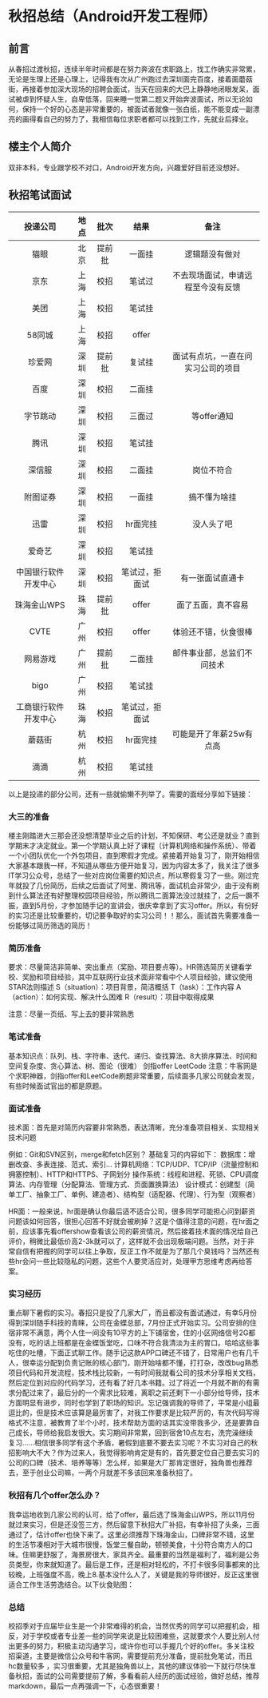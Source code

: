 # 秋招总结（Android开发工程师）

## 前言
从春招过渡秋招，连续半年时间都是在努力奔波在求职路上，找工作确实非常累，无论是生理上还是心理上，记得我有次从广州跑过去深圳面完百度，接着面蘑菇街，再接着参加深大现场的招聘会面试，当天在回来的大巴上静静地闭眼发呆，面试被虐到怀疑人生，自卑低落，回来睡一觉第二题又开始奔波面试，所以无论如何，保持一个好的心态是非常重要的，被面试者就像一张白纸，能不能变成一副漂亮的画得看自己的努力了，我相信每位求职者都可以找到工作，先就业后择业。

## 楼主个人简介
双非本科，专业跟学校不对口，Android开发方向，兴趣爱好目前还没想好。

## 秋招笔试面试
#### 
| 投递公司       | 地点         | 批次        | 结果       | 备注| 
|:-----------:| :-------------:|:-------------:|:-----------:| :-------------:|
|  猫眼|北京   |提前批  | 一面挂  | 逻辑题没有做对 | 
|  京东| 上海  | 校招 | 笔试过  | 不去现场面试，申请远程至今没有反馈  | 
|  美团| 上海  | 校招 | 笔试挂  |   | 
|  58同城| 上海  |校招  | offer  |   | 
|  珍爱网|  深圳 | 提前批 | 复试挂  | 面试有点坑，一直在问实习公司的项目  | 
|  百度| 深圳  | 校招 | 二面挂  |   | 
|  字节跳动| 深圳  | 校招 | 三面过  | 等offer通知  | 
|  腾讯|  深圳 | 校招 | 笔试挂  |   | 
|  深信服| 深圳  | 校招 |  二面挂 | 岗位不符合  | 
|  附图证券| 深圳  | 校招 |  一面挂 | 搞不懂为啥挂  | 
|  迅雷| 深圳  |校招  | hr面完挂  | 没人头了吧  | 
| 爱奇艺 | 深圳  | 校招 | 笔试挂  |   | 
| 中国银行软件开发中心 | 深圳  | 校招 | 笔试过，拒面试 | 有一张面试直通卡  |
|  珠海金山WPS| 珠海  | 提前批 | offer  |  面了五面，真不容易 | 
|  CVTE| 广州  | 校招 | offer  |   体验还不错，伙食很棒| 
|  网易游戏|  广州 | 提前批 |  二面挂 |  邮件事业部，总监们不问技术 | 
| bigo | 广州  | 校招 |  笔试挂 |   | 
| 工商银行软件开发中心 | 珠海  | 校招 |  笔试过，拒面试 |   | 
|  蘑菇街| 杭州  |校招  | hr面完挂  | 可能是开了年薪25w有点高  | 
|  滴滴| 杭州  | 校招 | 笔试挂  |   | 


以上是投递的部分公司，还有一些就偷懒不列举了。需要的面经分享如下链接：

### 大三的准备
楼主刚踏进大三那会还没想清楚毕业之后的计划，不知保研、考公还是就业？直到学期末才决定就业。第一个学期认真上好了课程（计算机网络和操作系统）、带着一个小团队优化一个外包项目，直到寒假才完成。紧接着开始复习了，刚开始相信大家基本跟我一样，不知道从哪些方便开始复习，因为内容太多了，我关注了很多IT学习公众号，总结了一些对应岗位需要的知识点，所以寒假复习了一些。刚过完年就投了几份简历，后续之后面试了阿里、腾讯等，面试机会非常少，由于没有刷到什么算法还有好整理校园项目经验，所以腾讯二面算法没过就挂了，之后一蹶不振，直到5月份，才参加随手记的宣讲会，很庆幸拿到了实习offer。所以，有份好的实习还是比较重要的，切记要争取好的实习公司！！那么，面试首先需要准备一份能够过简历筛选的简历！

### 简历准备
要求：尽量简洁非简单、突出重点（奖励、项目要点等）。HR筛选简历关键看学校、奖励和项目经验，其中互联网行业技术面非常看中个人项目经验，建议使用STAR法则描述
S（situation）：项目背景，简洁概括
T（task）：工作内容
A（action）：如何实现、解决什么困难
R（result）：项目中取得成果

注意：尽量一页纸、写上去的要非常熟悉

### 笔试准备
基本知识点：队列、栈、字符串、迭代、递归、查找算法、8大排序算法、时间和空间复杂度、贪心算法、树、图论（很难）
剑指offer
LeetCode
注意：牛客网是个求职神器，剑指offer和LeetCode刷题非常重要，后续面多几家公司就会发现，有些时候面试官出的都是原题。

### 面试准备
技术面：首先是对简历内容要非常熟悉，表达清晰，充分准备项目相关、实现相关技术问题

例如：Git和SVN区别，merge和fetch区别？
基础复习的内容如下：
数据库：增删改查、多表连接、范式、索引…
计算机网络：TCP/UDP、TCP/IP（流量控制和拥塞控制）、HTTP和HTTPS、子网划分
操作系统：线程和进程、死锁、CPU调度算法、内存管理（分配算法、管理方式、页面置换算法）
设计模式：创建型（简单工厂、抽象工厂、单例、建造者）、结构型（适配器、代理）、行为型（观察者）

HR面：一般来说，hr面是确认你最后适不适合公司，很多同学可能担心问到薪资问题该如何回答，很担心回答不好就会被刷掉？这是个值得注意的问题，在hr面之前，应该事先看offershow查看该公司的薪资情况，然后接着技术面的情况给自己评价，稍微比最低价高2-3k就可以了，这样就不会出现极端问题。当然，对于非常自信有把握的同学可以往上争取，反正工作不就是为了那几个臭钱吗？当然还有些hr会问一些比较隐私的问题，这些个人要灵活应对，处理甲方思维考虑再给答案。

### 实习经历
重点聊下暑假的实习。春招只是投了几家大厂，而且都没有面试通过，有幸5月份得到深圳随手科技的青睐，公司在金蝶总部，7月份正式开始实习。公司安排的住宿非常不满意，两个人住一间没有10平方的上下铺宿舍，住的小区网络信号2G都没有，吃的话上班都是在金蝶饭堂吃，口味不符合我清淡为主的胃口。哈哈这些事吃住的吐槽，下面正式聊工作。随手记这款APP口碑还不错了，日常用户也有几千人，很幸运分配到负责记账的核心部门，刚开始啥都不懂，打打杂，改改bug熟悉项目代码和开发流程，技术栈比较新，一有时间我就看公司的技术分享相关文档，然后定位到对应的代码学习，还有看了好几本书籍。过了将近一个月就不断的有需求分配过来了，最后分的一个需求比较难，离职之前还剩下一小部分给导师，技术方面明显有进步，同时也学到了职场的知识。忘记强调我的导师了，平常是小组最逗比的，但是技术应该算是最厉害了，对我工作要求是比较严厉的，有次代码写得格式不注意，被教育了半个小时，技术帮助方面的话其实没带我多少，还是要靠自己成长，导师给我启发很大。实习期间非常累，回到宿舍10点左右，洗完澡继续复习......相信很多同学有这个矛盾，暑假到底要不要去实习呢？不实习对自己的秋招影响大不大？作为过来人，我觉得影响肯定是有的，首先要定位自己要去实习的公司的口碑（技术、培养等等）怎么样，如果是大厂那肯定很好，独角兽也推荐去，至于创业公司嘛，一两个月就差不多该回来准备秋招了。

### 秋招有几个offer怎么办？
我幸运地收到几家公司的认可，给了offer，最后选了珠海金山WPS，所以11月份就过来实习，但是还没签三方，然后留意下秋招大厂补招，有幸补招了头条，三面通过了，估计offer也快下来了。这里必须推荐下珠海金山，口碑非常不错，这里的生活节凑相对于大城市很慢，饭堂三餐自助，顿顿美食，十分符合南方人的口味。住嘛更舒服了，海景房很大，家具齐全。最重要的当然是福利了，福利是公务员类型，你来就知道了。最后是工作，还是相对轻松的，不打卡很多同事都来的比较晚，上班强度不高，晚上8.基本没什么人了，关键是我的导师很好，反正这里很适合工作生活劳逸结合。以下伙食贴图：

### 总结
校招季对于应届毕业生是一个非常难得的机会，当然优秀的同学可以把握机会，相反，对于学校或者专业差一些的同学来说是比较困难些，这就要求个人要比别人付出更多的努力，积极主动沟通学习，或许你也可以手握几个好的offer。多关注校招渠道，主要是微信公众号和牛客网，需要提前充分准备，提前批免笔试，而且hc数量较多
，实习很重要，尤其是独角兽以上，其他的建议体验一下就行尽快准备秋招，面试的公司需要提前了解，多看看前人经历的面试经验，做好总结，推荐markdown，最后一点再强调一下，心态很重要！

